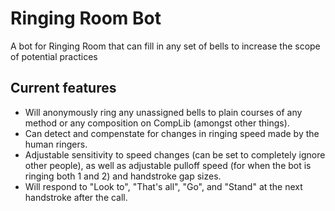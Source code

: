 # Ringing Room Bot
A bot for Ringing Room that can fill in any set of bells to increase the scope of potential practices

## Current features
- Will anonymously ring any unassigned bells to plain courses of any method or any composition on CompLib (amongst other things).
- Can detect and compenstate for changes in ringing speed made by the human ringers.
- Adjustable sensitivity to speed changes (can be set to completely ignore other people), as well as adjustable pulloff speed (for when the bot is ringing both 1 and 2) and handstroke gap sizes.
- Will respond to "Look to", "That's all", "Go", and "Stand" at the next handstroke after the call.
